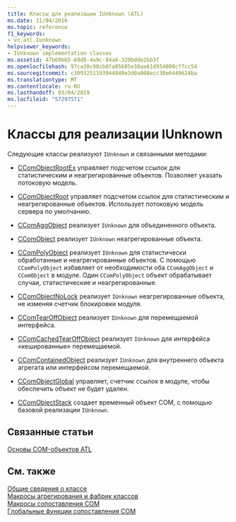 ```yaml
---
title: Классы для реализации IUnknown (ATL)
ms.date: 11/04/2016
ms.topic: reference
f1_keywords:
- vc.atl.Iunknown
helpviewer_keywords:
- IUnknown implementation classes
ms.assetid: 47b69bb5-69d8-4a9c-84a8-329bdde2bb3f
ms.openlocfilehash: 97ca30c90cb8fa85685e30aa61d954008cf7cc54
ms.sourcegitcommit: c3093251193944840e3d0a068ecc30e6449624ba
ms.translationtype: MT
ms.contentlocale: ru-RU
ms.lasthandoff: 03/04/2019
ms.locfileid: "57297571"
---
```

# <a name="iunknown-implementation-classes"></a>Классы для реализации IUnknown

Следующие классы реализуют `IUnknown` и связанными методами:

- [CComObjectRootEx](../atl/reference/ccomobjectrootex-class.md) управляет подсчетом ссылок для статистическим и неагрегированные объектов. Позволяет указать потоковую модель.

- [CComObjectRoot](../atl/reference/ccomobjectroot-class.md) управляет подсчетом ссылок для статистическим и неагрегированные объектов. Использует потоковую модель сервера по умолчанию.

- [CComAggObject](../atl/reference/ccomaggobject-class.md) реализует `IUnknown` для объединенного объекта.

- [CComObject](../atl/reference/ccomobject-class.md) реализует `IUnknown` неагрегированные объекта.

- [CComPolyObject](../atl/reference/ccompolyobject-class.md) реализует `IUnknown` для статистически обработанные и неагрегированные объектов. С помощью `CComPolyObject` избавляет от необходимости оба `CComAggObject` и `CComObject` в модуле. Один `CComPolyObject` объект обрабатывает случаи, статистические и неагрегированные.

- [CComObjectNoLock](../atl/reference/ccomobjectnolock-class.md) реализует `IUnknown` неагрегированные объекта, не изменяя счетчик блокировки модуля.

- [CComTearOffObject](../atl/reference/ccomtearoffobject-class.md) реализует `IUnknown` для перемещаемой интерфейса.

- [CComCachedTearOffObject](../atl/reference/ccomcachedtearoffobject-class.md) реализует `IUnknown` для интерфейса «кешированные» перемещаемой.

- [CComContainedObject](../atl/reference/ccomcontainedobject-class.md) реализует `IUnknown` для внутреннего объекта агрегата или интерфейсом перемещаемой.

- [CComObjectGlobal](../atl/reference/ccomobjectglobal-class.md) управляет, счетчик ссылок в модуле, чтобы обеспечить объект не будет удален.

- [CComObjectStack](../atl/reference/ccomobjectstack-class.md) создает временный объект COM, с помощью базовой реализации `IUnknown`.

## <a name="related-articles"></a>Связанные статьи

[Основы COM-объектов ATL](../atl/fundamentals-of-atl-com-objects.md)

## <a name="see-also"></a>См. также

[Общие сведения о классе](../atl/atl-class-overview.md)<br/>
[Макросы агрегирования и фабрик классов](../atl/reference/aggregation-and-class-factory-macros.md)<br/>
[Макросы сопоставления COM](../atl/reference/com-map-macros.md)<br/>
[Глобальные функции сопоставления COM](../atl/reference/com-map-global-functions.md)
